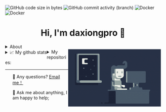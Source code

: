<p>
    <img alt="GitHub code size in bytes" src="https://img.shields.io/github/languages/code-size/daxiongpro/daxiongpro">
    <img alt="GitHub commit activity (branch)" src="https://img.shields.io/github/commit-activity/y/daxiongpro/daxiongpro/master">
    <img alt="Docker" src="https://img.shields.io/badge/-Docker-46a2f1?style=plastic&logo=docker&logoColor=white" />
    <img alt="Docker" src="https://img.shields.io/badge/dynamic/json?logo=github&label=GitHub&labelColor=495867&color=495867&query=%24.data.totalSubs&url=https%3A%2F%2Fapi.spencerwoo.com%2Fsubstats%2F%3Fsource%3Dgithub%26queryKey%3Dhayschan&style=flat-square" />
</p>

<h1 align=center> Hi, I'm daxiongpro 👋 </h1>

<details>
    <summary> About </summary>
    <ul> 🔭 I’m currently working on ADAS. </ul>
    <ul> 🌱 I’m currently learning TensorRT deployment with C++.</ul>
    <ul> 🍻 Engineer working for 🇨🇳 <a href="http://www.zgh.com"> GEELY </a>, focusing on Vision and LIDAR perception .</ul>
    <ul> ⚡ C++ / Python / Git / docker / Linux / Pytorch / TensorRT .</ul>
    <ul> ✍️ <a href="https://www.zhihu.com/people/da-xiong-43-94">zhihu(知乎).</a></ul>
    <ul> ♟ Badminton / Swimming / Table Tennis / Hiking / Cycling / Chinese Chess / Glory of Kings（王者荣耀）. </ul>
    <ul> 🚗 Zeeker 001 / Lynk&Co 01 / Volvo xc 90 . </ul>
<p><ul> 👉 languages and tools:
    <code><img height="20" src="https://raw.githubusercontent.com/github/explore/80688e429a7d4ef2fca1e82350fe8e3517d3494d/topics/cpp/cpp.png"></code>
    <code><img height="20" src="https://raw.githubusercontent.com/github/explore/80688e429a7d4ef2fca1e82350fe8e3517d3494d/topics/python/python.png"></code>
    <code><img height="20" src="https://raw.githubusercontent.com/github/explore/80688e429a7d4ef2fca1e82350fe8e3517d3494d/topics/git/git.png"></code>
    <code><img height="20" src="https://raw.githubusercontent.com/github/explore/80688e429a7d4ef2fca1e82350fe8e3517d3494d/topics/javascript/javascript.png"></code>
    <code><img height="20" src="https://raw.githubusercontent.com/github/explore/80688e429a7d4ef2fca1e82350fe8e3517d3494d/topics/docker/docker.png"></code>
</ul></p>
</details>

<div>
    <details style="float:left">
        <summary>📈 My github stats</summary>
        <p> 
            <img src="https://github-readme-stats.vercel.app/api?username=daxiongpro&show_icons=true&theme=gotham" alt="daxiongpro" />
        </p>
    </details>
    <img align=right alt="GIF" src="Night-Coding.gif?raw=true"/>
</div>

<details>
    <summary> My repositories: </summary>
    <details>
        <summary>Public: </summary>
            <ul><a href="https://github.com/daxiongpro/Qdotfiles"> Qdotfiles: </a>Help you use Ubuntu more easy! </ul>
            <ul><a href="https://github.com/daxiongpro/ros1_kitti"> ros1_kitti: </a>Visualize KITTI dataset using ROS1. </ul>
            <ul><a href="https://github.com/daxiongpro/ros2_kitti"> ros2_kitti: </a>Visualize KITTI dataset using ROS2. </ul>
            <ul><a href="https://github.com/daxiongpro/PyTorch-YOLOv3-kitti"> PyTorch-YOLOv3-kitti: </a>Training KITTI dataset using YOLOv3 with pytorch. </ul>
            <ul><a href="https://github.com/open-mmlab/mmdetection3d"> mmdetection3d: </a>My mmdetection3d. </ul>
            <ul><a href="https://github.com/daxiongpro/demo_cpp"> demo_cpp: </a>c++ 极简 demo 教程. </ul>
            <ul><a href="https://github.com/daxiongpro/Deal_with_Excel"> Deal_with_Excel: </a>Dealing with Excel with Pandas library using python language. </ul>
            <ul><a href="https://github.com/daxiongpro/spiders"> spiders: </a>爬虫程序(全民K歌、小红书等). </ul>
            <ul><a href="https://github.com/daxiongpro/Bleu"> Bleu: </a>基于 Bleu 算法机器翻译得分计算，并使用 PyQt 绘制简易GUI. </ul>
            <ul><a href="https://github.com/daxiongpro/my_blockchain"> my_blockchain: </a>基于区块链的物流系统。 </ul>
            <ul><a href="https://github.com/daxiongpro/Student_management"> Student_management: </a>基于 Django 和 simpleui 的简单学生成绩管理系统，实现了学生登录查分以及教师登录录入成绩。 </ul>
            <ul><a href="https://github.com/daxiongpro/problemMD"> problemMD: </a>记录实验遇到的坑。 </ul>
    </details>
    <details>
        <summary>Private: </summary>
            <ul><a href="https://github.com/daxiongpro/smart_assemble_assistant"> smart_assemble_assistant: </a>基于 PyQt 和 mediapip 的智能辅助装配系统。</ul>
            <ul><a href="https://github.com/daxiongpro/ST-LIDAR"> ST-LIDAR: </a>使用 ROS-RVIZ 实时可视化 mmdet3d、openPCDet、det3d 框架推理结果，并支持 ROS 话题接收和发布。</ul>
            <ul><a href="https://github.com/daxiongpro/ST-LIDAR-CPP"> ST-LIDAR-CPP: </a>基于 CenterPoint 的 C++ 部署并使用 ROS-RVIZ 实时可视化。</ul>
            <ul><a href="https://github.com/daxiongpro/bevfusion"> bevfusion: </a>使用 BEVFusion 训练自己的数据集。 </ul>
            <ul><a href="https://github.com/daxiongpro/BEVDet"> BEVDet </a>、
                <a href="https://github.com/daxiongpro/mmdeploy_bevdet"> mmdeploy_bevdet: </a>
                跑通 BEVDet，转换 onnx，并使用 TensorRT C++ 化部署。
            </ul>
            <ul><a href="https://github.com/daxiongpro/mmdetection3d_ros"> mmdetection3d_ros: </a>将 mmdetection3d 使用 ROS 可视化. </ul>
            <ul><a href="https://github.com/daxiongpro/DS2019_NBU_TA"> DS2019_NBU_TA: </a>2020 数据结构助教. </ul>
            <ul><a href="https://github.com/daxiongpro/clash"> clash: </a>Use clash proxy quickly and more easy! </ul>
    </details>
    <details>
        <summary>My personal: </summary>
            <ul><a href="https://github.com/daxiongpro/paper"> paper: </a>My paper. </ul>
            <ul><a href="https://github.com/daxiongpro/Insurance"> Insurance: </a>My Insurance. </ul>
            <ul><a href="https://github.com/daxiongpro/interview"> interview: </a>My interview. </ul>
            <ul><a href="https://github.com/daxiongpro/secret"> secret: </a>My secret. </ul>
    </details>
</details>

<hr/>

<ul> 💼 Any questions? <a href="mailto:zhengyi_cai@foxmail.com">Email me！</a></ul>
<ul> 💬 Ask me about anything, I am happy to help;</ul>
